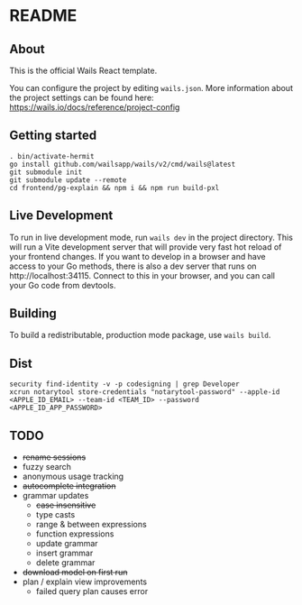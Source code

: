 # README

## About

This is the official Wails React template.

You can configure the project by editing `wails.json`. More information about the project settings can be found
here: https://wails.io/docs/reference/project-config

## Getting started

```
. bin/activate-hermit
go install github.com/wailsapp/wails/v2/cmd/wails@latest
git submodule init
git submodule update --remote
cd frontend/pg-explain && npm i && npm run build-pxl
```

## Live Development

To run in live development mode, run `wails dev` in the project directory. This will run a Vite development
server that will provide very fast hot reload of your frontend changes. If you want to develop in a browser
and have access to your Go methods, there is also a dev server that runs on http://localhost:34115. Connect
to this in your browser, and you can call your Go code from devtools.

## Building

To build a redistributable, production mode package, use `wails build`.

## Dist

```
security find-identity -v -p codesigning | grep Developer
xcrun notarytool store-credentials "notarytool-password" --apple-id <APPLE_ID_EMAIL> --team-id <TEAM_ID> --password <APPLE_ID_APP_PASSWORD>
```

## TODO
- <s>rename sessions</s>
- fuzzy search
- anonymous usage tracking
- <s>autocomplete integration</s>
- grammar updates
  - <s>case insensitive</s>
  - type casts
  - range & between expressions
  - function expressions
  - update grammar
  - insert grammar
  - delete grammar
- <s>download model on first run</s>
- plan / explain view improvements
  - failed query plan causes error